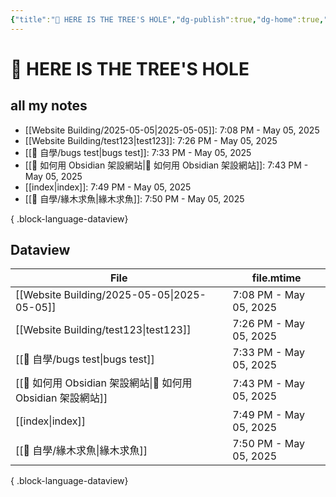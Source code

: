 ```yaml
---
{"title":"🌲 HERE IS THE TREE'S HOLE","dg-publish":true,"dg-home":true,"tags":["DigitalGarden","obsidian","self_learing","website_design","gardenEntry"],"permalink":"/index/","dgPassFrontmatter":true,"noteIcon":"","created":"2025-05-04T16:52:57.499+08:00","updated":"2025-05-05T19:49:20.015+08:00"}
---
```


# 🌲 HERE IS THE TREE'S HOLE

## all my notes
- [[Website Building/2025-05-05\|2025-05-05]]: 7:08 PM - May 05, 2025
- [[Website Building/test123\|test123]]: 7:26 PM - May 05, 2025
- [[💪 自學/bugs test\|bugs test]]: 7:33 PM - May 05, 2025
- [[🔖 如何用 Obsidian 架設網站\|🔖 如何用 Obsidian 架設網站]]: 7:43 PM - May 05, 2025
- [[index\|index]]: 7:49 PM - May 05, 2025
- [[💪 自學/緣木求魚\|緣木求魚]]: 7:50 PM - May 05, 2025

{ .block-language-dataview}


## Dataview
| File                                              | file.mtime             |
| ------------------------------------------------- | ---------------------- |
| [[Website Building/2025-05-05\|2025-05-05]]    | 7:08 PM - May 05, 2025 |
| [[Website Building/test123\|test123]]          | 7:26 PM - May 05, 2025 |
| [[💪 自學/bugs test\|bugs test]]                 | 7:33 PM - May 05, 2025 |
| [[🔖 如何用 Obsidian 架設網站\|🔖 如何用 Obsidian 架設網站]] | 7:43 PM - May 05, 2025 |
| [[index\|index]]                               | 7:49 PM - May 05, 2025 |
| [[💪 自學/緣木求魚\|緣木求魚]]                           | 7:50 PM - May 05, 2025 |

{ .block-language-dataview}


